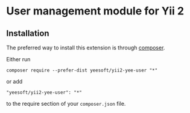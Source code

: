 User management module for Yii 2
=====

Installation
------------

The preferred way to install this extension is through [composer](http://getcomposer.org/download/).

Either run

```
composer require --prefer-dist yeesoft/yii2-yee-user "*"
```

or add

```
"yeesoft/yii2-yee-user": "*"
```

to the require section of your `composer.json` file.

